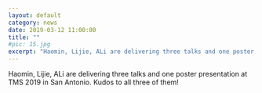 ```yaml
---
layout: default
category: news
date: 2019-03-12 11:00:00
title: ""
#pic: 15.jpg
excerpt: "Haomin, Lijie, ALi are delivering three talks and one poster presentation at TMS 2019 in San Antonio. Kudos to all three of them!"
---
```


Haomin, Lijie, ALi are delivering three talks and one poster presentation at TMS 2019 in San Antonio. Kudos to all three of them!